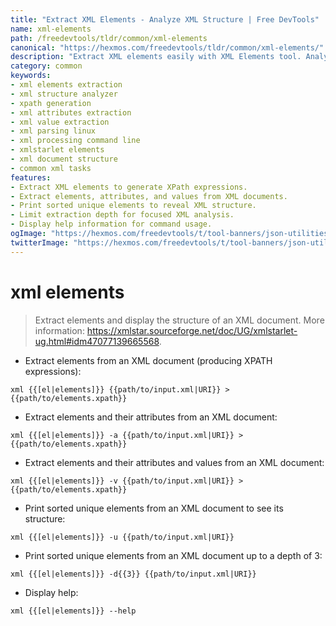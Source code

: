 ```yaml
---
title: "Extract XML Elements - Analyze XML Structure | Free DevTools"
name: xml-elements
path: /freedevtools/tldr/common/xml-elements
canonical: "https://hexmos.com/freedevtools/tldr/common/xml-elements/"
description: "Extract XML elements easily with XML Elements tool. Analyze XML structure, attributes, and values effortlessly. Free online tool, no registration required."
category: common
keywords:
- xml elements extraction
- xml structure analyzer
- xpath generation
- xml attributes extraction
- xml value extraction
- xml parsing linux
- xml processing command line
- xmlstarlet elements
- xml document structure
- common xml tasks
features:
- Extract XML elements to generate XPath expressions.
- Extract elements, attributes, and values from XML documents.
- Print sorted unique elements to reveal XML structure.
- Limit extraction depth for focused XML analysis.
- Display help information for command usage.
ogImage: "https://hexmos.com/freedevtools/t/tool-banners/json-utilities-banner.png"
twitterImage: "https://hexmos.com/freedevtools/t/tool-banners/json-utilities-banner.png"
---
```


# xml elements

> Extract elements and display the structure of an XML document.
> More information: <https://xmlstar.sourceforge.net/doc/UG/xmlstarlet-ug.html#idm47077139665568>.

- Extract elements from an XML document (producing XPATH expressions):

`xml {{[el|elements]}} {{path/to/input.xml|URI}} > {{path/to/elements.xpath}}`

- Extract elements and their attributes from an XML document:

`xml {{[el|elements]}} -a {{path/to/input.xml|URI}} > {{path/to/elements.xpath}}`

- Extract elements and their attributes and values from an XML document:

`xml {{[el|elements]}} -v {{path/to/input.xml|URI}} > {{path/to/elements.xpath}}`

- Print sorted unique elements from an XML document to see its structure:

`xml {{[el|elements]}} -u {{path/to/input.xml|URI}}`

- Print sorted unique elements from an XML document up to a depth of 3:

`xml {{[el|elements]}} -d{{3}} {{path/to/input.xml|URI}}`

- Display help:

`xml {{[el|elements]}} --help`
